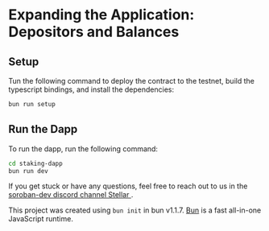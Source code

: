 # Expanding the Application: Depositors and Balances

## Setup

Tun the following command to deploy the contract to the testnet, build the typescript bindings, and install the dependencies:

```bash
bun run setup
```

## Run the Dapp

To run the dapp, run the following command:

```bash
cd staking-dapp
bun run dev
```

If you get stuck or have any questions, feel free to reach out to us in the [soroban-dev discord channel Stellar ](https://discord.com/channels/897514728459468821/1037066367326752818).

This project was created using `bun init` in bun v1.1.7. [Bun](https://bun.sh) is a fast all-in-one JavaScript runtime.
